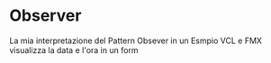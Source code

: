 # Observer

La mia interpretazione del Pattern Obsever in un Esmpio VCL e FMX
visualizza la data e l'ora in un form
